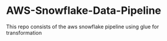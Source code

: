 # AWS-Snowflake-Data-Pipeline
This repo consists of the aws snowflake pipeline using glue for transformation
